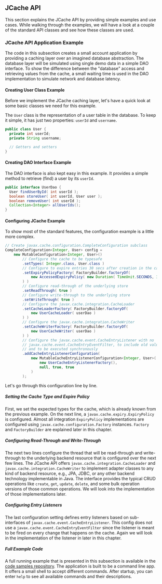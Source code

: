 
## JCache API

This section explains the JCache API by providing simple examples and use cases. While walking through the examples, we will have
a look at a couple of the standard API classes and see how these classes are used.

### JCache API Application Example 

The code in this subsection creates a small account application by providing a caching layer over an imagined database abstraction. The
database layer will be simulated using single demo data in a simple DAO interface. To show the difference between the "database"
access and retrieving values from the cache, a small waiting time is used in the DAO implementation to simulate network and
database latency.

#### Creating User Class Example

Before we implement the JCache caching layer, let's have a quick look at some basic
classes we need for this example.

The `User` class is the representation of a user table in the database. To keep it simple, it has just two properties:
`userId` and `username`.

```java
public class User {
  private int userId;
  private String username;

  // Getters and setters
}
```
#### Creating DAO Interface Example

The DAO interface is also kept easy in this example. It provides a simple method to retrieve (find) a user by its `userId`.

```java
public interface UserDao {
  User findUserById( int userId );
  boolean storeUser( int userId, User user );
  boolean removeUser( int userId );
  Collection<Integer> allUserIds();
}
```
#### Configuring JCache Example

To show most of the standard features, the configuration example is a little more complex.

```java
// Create javax.cache.configuration.CompleteConfiguration subclass
CompleteConfiguration<Integer, User> config =
    new MutableConfiguration<Integer, User>()
        // Configure the cache to be typesafe
        .setTypes( Integer.class, User.class )
        // Configure to expire entries 30 secs after creation in the cache
        .setExpiryPolicyFactory( FactoryBuilder.factoryOf(
            new AccessedExpiryPolicy( new Duration( TimeUnit.SECONDS, 30 ) )
        ) )
        // Configure read-through of the underlying store
        .setReadThrough( true )
        // Configure write-through to the underlying store
        .setWriteThrough( true )
        // Configure the javax.cache.integration.CacheLoader
        .setCacheLoaderFactory( FactoryBuilder.factoryOf(
            new UserCacheLoader( userDao )
        ) )
        // Configure the javax.cache.integration.CacheWriter
        .setCacheWriterFactory( FactoryBuilder.factoryOf(
            new UserCacheWriter( userDao )
        ) )
        // Configure the javax.cache.event.CacheEntryListener with no
        // javax.cache.event.CacheEntryEventFilter, to include old value
        // and to be executed synchronously
        .addCacheEntryListenerConfiguration(
            new MutableCacheEntryListenerConfiguration<Integer, User>(
                new UserCacheEntryListenerFactory(),
                null, true, true
            )
        );
```

Let's go through this configuration line by line.

##### Setting the Cache Type and Expire Policy

First, we set the expected types for the cache, which is already known from the previous example. On the next line, a
`javax.cache.expiry.ExpiryPolicy` is configured. Almost all integration `ExpiryPolicy` implementations are configured using
`javax.cache.configuration.Factory` instances. `Factory` and `FactoryBuilder` are explained later in this chapter.

##### Configuring Read-Through and Write-Through

The next two lines configure the thread that will be read-through and write-through to the underlying backend resource that is configured
over the next few lines. The JCache API offers `javax.cache.integration.CacheLoader` and `javax.cache.integration.CacheWriter` to
implement adapter classes to any kind of backend resource, e.g., JPA, JDBC, or any other backend technology implementable in Java.
The interface provides the typical CRUD operations like `create`, `get`, `update`, `delete`, and some bulk operation versions of those
common operations. We will look into the implementation of those implementations later.

##### Configuring Entry Listeners

The last configuration setting defines entry listeners based on sub-interfaces of `javax.cache.event.CacheEntryListener`. This
config does not use a `javax.cache.event.CacheEntryEventFilter` since the listener is meant to be fired on every change that
happens on the cache. Again we will look in the implementation of the listener in later in this chapter.

##### Full Example Code

A full running example that is presented in this
subsection is available in the
<a href="https://github.com/hazelcast/hazelcast-code-samples/tree/master/jcache/src/main/java/com/hazelcast/examples/application" target="_blank">code samples repository</a>.
The application is built to be a command line app. It offers a small shell to accept different commands. After startup, you can
enter `help` to see all available commands and their descriptions.

